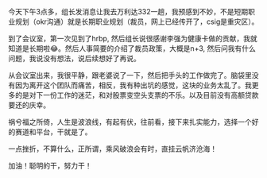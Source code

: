 今天下午3点多，组长发消息让我去万利达332一趟，我预感到不妙，不是短期职业规划（okr沟通）就是长期职业规划（裁员，网上已经传开了，csig是重灾区）。

到了会议室，第一次见到了hrbp, 然后组长说很感谢李强为健康卡做的贡献，我就知道是长期啦😂。然后人事简要的介绍了裁员政策，大概是n+3, 然后问我有什么问题，我说没有想法，说后续想好了再说。

从会议室出来，我很平静，跟老婆说了一下，然后把手头的工作做完了。脑袋里没有因为离开这个团队而痛苦，相反，我有种出坑的感觉，这块的业务太乱了。我更多的是对下一份工作的迷茫，和对股票变空头支票的不乐。以及目前没有高额贷款要还的庆幸。

祸兮福之所倚，人生是波浪线，有起有伏，往前看，接下来扎实能力，选择一个好的赛道和平台，干就是了。

一点挫折，不算什么，正所谓，乘风破浪会有时，直挂云帆济沧海！

加油！聪明的干，努力干！